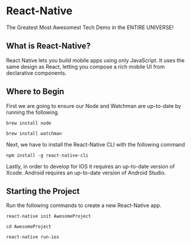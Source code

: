 # React-Native
The Greatest Most Awesomest Tech Demo in the ENTIRE UNIVERSE!

## What is React-Native?

React Native lets you build mobile apps using only JavaScript. It uses the same design as React, letting you compose a rich mobile UI from declarative components.

## Where to Begin

First we are going to ensure our Node and Watchman are up-to-date by running the following.

```
brew install node
```
```
brew install watchman
```
Next, we have to install the React-Native CLI with the following command

```
npm install -g react-native-cli
```

Lastly, in order to develop for IOS it requires an up-to-date version of Xcode.  Android requires an up-to-date version of Android Studio.

## Starting the Project

Run the following commands to create a new React-Native app.

```
react-native init AwesomeProject
```
```
cd AwesomeProject
```
```
react-native run-ios
```
